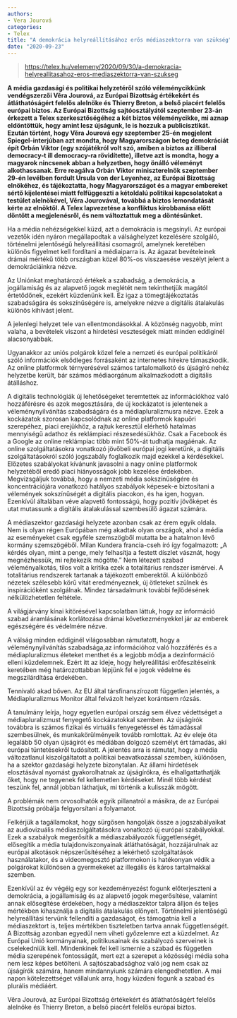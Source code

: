 ```yaml
---
authors:
- Vera Jourová
categories:
- Telex
title: "A demokrácia helyreállításához erős médiaszektorra van szükség"
date: "2020-09-23"
---
```


> https://telex.hu/velemeny/2020/09/30/a-demokracia-helyreallitasahoz-eros-mediaszektorra-van-szukseg

**A média gazdasági és politikai helyzetéről szóló véleménycikkünk vendégszerzői Věra Jourová, az Európai Bizottság értékekért és átláthatóságért felelős alelnöke és Thierry Breton, a belső piacért felelős európai biztos. Az Európai Bizottság sajtóosztályától szeptember 23-án érkezett a Telex szerkesztőségéhez a két biztos véleménycikke, mi aznap eldöntöttük, hogy amint lesz újságunk, le is hozzuk a publicisztikát. Ezután történt, hogy Věra Jourová egy szeptember 25-én megjelent Spiegel-interjúban azt mondta, hogy Magyarországon beteg demokráciát épít Orbán Viktor (egy szójátékról volt szó, amiben a biztos az illiberal democracy-t ill democracy-ra rövidítette), illetve azt is mondta, hogy a magyarok nincsenek abban a helyzetben, hogy önálló véleményt alkothassanak. Erre reagálva Orbán Viktor miniszterelnök szeptember 29-én levélben fordult Ursula von der Leyenhez, az Európai Bizottság elnökéhez, és tájékoztatta, hogy Magyarországot és a magyar embereket sértő kijelentései miatt felfüggeszti a kétoldalú politikai kapcsolatokat a testület alelnökével, Věra Jourovával, továbbá a biztos lemondatását kérte az elnöktől. A Telex lapvezetése a konfliktus kirobbanása előtt döntött a megjelenésről, és nem változtattuk meg a döntésünket.**

Ha a média nehézségekkel küzd, azt a demokrácia is megsínyli. Az európai vezetők idén nyáron megállapodtak a válsághelyzet kezelésére szolgáló, történelmi jelentőségű helyreállítási csomagról, amelynek keretében különös figyelmet kell fordítani a médiaiparra is. Az ágazat bevételeinek drámai mértékű  több országban közel 80%-os  visszaesése veszélyt jelent a demokráciáinkra nézve.

Az Uniónkat meghatározó értékek  a szabadság, a demokrácia, a jogállamiság és az alapvető jogok  meglétét nem tekinthetjük magától értetődőnek, ezekért küzdenünk kell. Ez igaz a tömegtájékoztatás szabadságára és sokszínűségére is, amelyekre nézve a digitális átalakulás különös kihívást jelent.

A jelenlegi helyzet tele van ellentmondásokkal. A közönség nagyobb, mint valaha, a bevételek viszont a hirdetési veszteségek miatt minden eddiginél alacsonyabbak.

Ugyanakkor az uniós polgárok közel fele a nemzeti és európai politikáról szóló információk elsődleges forrásaként az internetes hírekre támaszkodik. Az online platformok térnyerésével számos tartalomalkotó és újságíró nehéz helyzetbe került, bár számos médiaorgánum alkalmazkodott a digitális átálláshoz.

A digitális technológiák új lehetőségeket teremtettek az információkhoz való hozzáférésre és azok megosztására, de új kockázatot is jelentenek a véleménynyilvánítás szabadságára és a médiapluralizmusra nézve. Ezek a kockázatok szorosan kapcsolódnak az online platformok kapuőri szerepéhez, piaci erejükhöz, a rajtuk keresztül elérhető hatalmas mennyiségű adathoz és reklámpiaci részesedésükhöz. Csak a Facebook és a Google az online reklámpiac több mint 50%-át tudhatja magáénak. Az online szolgáltatásokra vonatkozó jövőbeli európai jogi keretünk, a digitális szolgáltatásokról szóló jogszabály foglalkozik majd ezekkel a kérdésekkel. Előzetes szabályokat kívánunk javasolni a nagy online platformok helyzetéből eredő piaci hiányosságok jobb kezelése érdekében. Megvizsgáljuk továbbá, hogy a nemzeti média sokszínűségére és koncentrációjára vonatkozó hatályos szabályok képesek-e biztosítani a vélemények sokszínűségét a digitális piacokon, és ha igen, hogyan. Ezenkívül általában véve alapvető fontosságú, hogy pozitív jövőképet és utat mutassunk a digitális átalakulással szembesülő ágazat számára.

A médiaszektor gazdasági helyzete azonban csak az érem egyik oldala. Nem is olyan régen Európában még akadtak olyan országok, ahol a média az eseményeket csak egyféle szemszögből mutatta be  a hatalmon lévő kormány szemszögéből. Milan Kundera francia-cseh író így fogalmazott: „A kérdés olyan, mint a penge, mely felhasítja a festett díszlet vásznát, hogy megnézhessük, mi rejtekezik mögötte.” Nem létezett szabad véleményalkotás, tilos volt a kritika  ezek a totalitárius rendszer ismérvei. A totalitárius rendszerek tartanak a tájékozott emberektől. A különböző nézetek szélesebb körű vitát eredményeznek, új ötleteket szülnek és inspirációként szolgálnak. Mindez társadalmunk további fejlődésének nélkülözhetetlen feltétele.

A világjárvány kínai kitörésével kapcsolatban láttuk, hogy az információ szabad áramlásának korlátozása drámai következményekkel jár az emberek egészségére és védelmére nézve.

A válság minden eddiginél világosabban rámutatott, hogy a véleménynyilvánítás szabadsága,az információhoz való hozzáférés és a médiapluralizmus életeket menthet  és a legjobb módja a dezinformáció elleni küzdelemnek. Ezért itt az ideje, hogy helyreállítási erőfeszítéseink keretében még határozottabban lépjünk fel e jogok védelme és megszilárdítása érdekében.

Tennivaló akad bőven. Az EU által társfinanszírozott független jelentés, a Médiapluralizmus Monitor által felvázolt helyzet korántsem rózsás.

A tanulmány leírja, hogy egyetlen európai ország sem élvez védettséget a médiapluralizmust fenyegető kockázatokkal szemben. Az újságírók továbbra is számos  fizikai és virtuális  fenyegetéssel és támadással szembesülnek, és munkakörülményeik tovább romlottak. Az év eleje óta legalább 50 olyan újságírót és médiában dolgozó személyt ért támadás, aki európai tüntetésekről tudósított. A jelentés arra is rámutat, hogy a média változatlanul kiszolgáltatott a politikai beavatkozással szemben, különösen, ha a szektor gazdasági helyzete bizonytalan. Az állami hirdetések elosztásával nyomást gyakorolhatnak az újságírókra, és elhallgattathatják őket, hogy ne tegyenek fel kellemetlen kérdéseket. Minél több kérdést teszünk fel, annál jobban láthatjuk, mi történik a kulisszák mögött.

A problémák nem orvosolhatók egyik pillanatról a másikra, de az Európai Bizottság próbálja felgyorsítani a folyamatot.

Felkérjük a tagállamokat, hogy sürgősen hangolják össze a jogszabályaikat az audiovizuális médiaszolgáltatásokra vonatkozó új európai szabályokkal. Ezek a szabályok megerősítik a médiaszabályozók függetlenségét, elősegítik a média tulajdonviszonyainak átláthatóságát, hozzájárulnak az európai alkotások népszerűsítéséhez a lekérhető szolgáltatások használatakor, és a videomegosztó platformokon is hatékonyan védik a polgárokat  különösen a gyermekeket  az illegális és káros tartalmakkal szemben.

Ezenkívül az év végéig egy sor kezdeményezést fogunk előterjeszteni a demokrácia, a jogállamiság és az alapvető jogok megerősítése, valamint annak elősegítése érdekében, hogy a médiaszektor talpra álljon és teljes mértékben kihasználja a digitális átalakulás előnyeit. Történelmi jelentőségű helyreállítási tervünk fellendíti a gazdaságot, és támogatnia kell a médiaszektort is, teljes mértékben tiszteletben tartva annak függetlenségét. A Bizottság azonban egyedül nem viheti győzelemre ezt a küzdelmet. Az Európai Unió kormányainak, politikusainak és szabályozó szerveinek is cselekedniük kell. Mindenkinek fel kell ismernie a szabad és független média szerepének fontosságát, mert ezt a szerepet a közösségi média soha nem lesz képes betölteni. A sajtószabadsághoz való jog nem csak az újságírók számára, hanem mindannyiunk számára elengedhetetlen. A mai napon kötelezettséget vállalunk arra, hogy küzdeni fogunk a szabad és plurális médiáért. 

Věra Jourová, az Európai Bizottság értékekért és átláthatóságért felelős alelnöke és Thierry Breton, a belső piacért felelős európai biztos.
